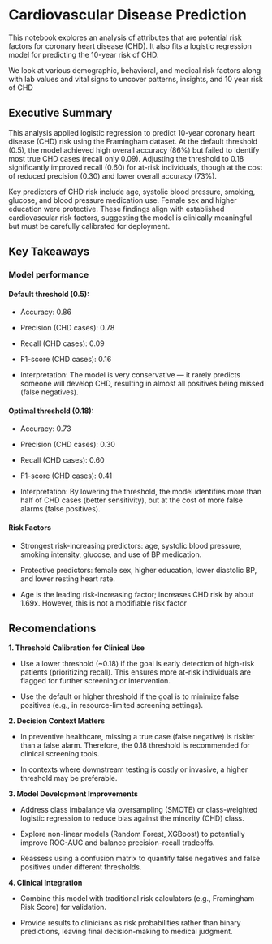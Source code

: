# Cardiovascular Disease Prediction

This notebook explores an analysis of attributes that are potential risk factors for coronary heart disease (CHD). It also fits a logistic regression model for predicting the 10-year risk of CHD.

We look at various demographic, behavioral, and medical risk factors along with lab values and vital signs to uncover patterns, insights, and 10 year risk of CHD

## Executive Summary

This analysis applied logistic regression to predict 10-year coronary heart disease (CHD) risk using the Framingham dataset. At the default threshold (0.5), the model achieved high overall accuracy (86%) but failed to identify most true CHD cases (recall only 0.09). Adjusting the threshold to 0.18 significantly improved recall (0.60) for at-risk individuals, though at the cost of reduced precision (0.30) and lower overall accuracy (73%).

Key predictors of CHD risk include age, systolic blood pressure, smoking, glucose, and blood pressure medication use. Female sex and higher education were protective. These findings align with established cardiovascular risk factors, suggesting the model is clinically meaningful but must be carefully calibrated for deployment.

## Key Takeaways
### **Model performance**

#### Default threshold (0.5):

* Accuracy: 0.86

* Precision (CHD cases): 0.78

* Recall (CHD cases): 0.09

* F1-score (CHD cases): 0.16

* Interpretation: The model is very conservative — it rarely predicts someone will develop CHD, resulting in almost all positives being missed (false negatives).

#### Optimal threshold (0.18):

* Accuracy: 0.73

* Precision (CHD cases): 0.30

* Recall (CHD cases): 0.60

* F1-score (CHD cases): 0.41

* Interpretation: By lowering the threshold, the model identifies more than half of CHD cases (better sensitivity), but at the cost of more false alarms (false positives).

#### Risk Factors

* Strongest risk-increasing predictors: age, systolic blood pressure, smoking intensity, glucose, and use of BP medication.

* Protective predictors: female sex, higher education, lower diastolic BP, and lower resting heart rate.

* Age is the leading risk-increasing factor; increases CHD risk by about 1.69x. However, this is not a modifiable risk factor

## Recomendations


**1. Threshold Calibration for Clinical Use**

* Use a lower threshold (~0.18) if the goal is early detection of high-risk patients (prioritizing recall). This ensures more at-risk individuals are flagged for further screening or intervention.

* Use the default or higher threshold if the goal is to minimize false positives (e.g., in resource-limited screening settings).

**2. Decision Context Matters**

* In preventive healthcare, missing a true case (false negative) is riskier than a false alarm. Therefore, the 0.18 threshold is recommended for clinical screening tools.

* In contexts where downstream testing is costly or invasive, a higher threshold may be preferable.

**3. Model Development Improvements**

* Address class imbalance via oversampling (SMOTE) or class-weighted logistic regression to reduce bias against the minority (CHD) class.

* Explore non-linear models (Random Forest, XGBoost) to potentially improve ROC-AUC and balance precision-recall tradeoffs.

* Reassess using a confusion matrix to quantify false negatives and false positives under different thresholds.

**4. Clinical Integration**

* Combine this model with traditional risk calculators (e.g., Framingham Risk Score) for validation.

* Provide results to clinicians as risk probabilities rather than binary predictions, leaving final decision-making to medical judgment.
